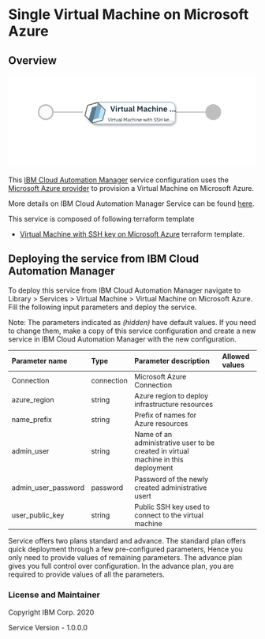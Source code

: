 # Single Virtual Machine on Microsoft Azure

## Overview
![alt text](./VMOnAzure.png)

This [IBM Cloud Automation Manager](https://www.ibm.com/support/knowledgecenter/en/SS2L37/product_welcome_cloud_automation_manager.html) service configuration uses the [Microsoft Azure provider](https://www.terraform.io/docs/providers/azure/index.html) to provision a Virtual Machine on Microsoft Azure.

More details on IBM Cloud Automation Manager Service can be found [here](https://www.ibm.com/support/knowledgecenter/en/SS2L37_4.2.0.0/cam_managing_services.html).

This service is composed of following terraform template

- [Virtual Machine with SSH key on Microsoft Azure](https://github.com/IBM-CAMHub-Open/starterlibrary/tree/2.4/Azure/terraform/hcl/singlevirtualmachine) terraform template.

## Deploying the service from IBM Cloud Automation Manager

To deploy this service from IBM Cloud Automation Manager navigate to Library > Services > Virtual Machine > Virtual Machine on Microsoft Azure. Fill the following input parameters and deploy the service.

Note: The parameters indicated as _(hidden)_ have default values.  If you need to change them, make a copy of this service configuration and create a new service in IBM Cloud Automation Manager with the new configuration. 

| Parameter name                  | Type            | Parameter description                    | Allowed values |
| :---                            | :---            | :---                                     | :---           |
| Connection                      | connection      | Microsoft Azure Connection               | |
| azure_region                    | string          | Azure region to deploy infrastructure resources                                                                                      | |
| name_prefix                     | string          | Prefix of names for Azure resources                                                                                      | |
| admin_user                      | string          | Name of an administrative user to be created in virtual machine in this deployment                                                             | |
| admin_user_password             | password        | Password of the newly created administrative usert                                                                                          | |
| user_public_key                 | string          | Public SSH key used to connect to the virtual machine                                                                                        | |

Service offers two plans standard and advance. The standard plan offers quick deployment through a few pre-configured parameters, Hence you only need to provide values of remaining parameters. The advance plan gives you full control over configuration. In the advance plan, you are required to provide values of all the parameters.

### License and Maintainer

Copyright IBM Corp. 2020

Service Version - 1.0.0.0 
 